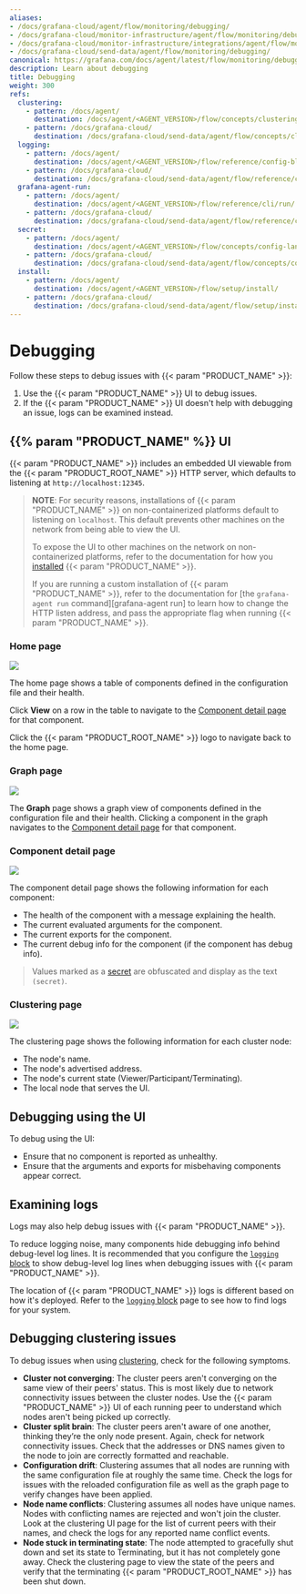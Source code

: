 ```yaml
---
aliases:
- /docs/grafana-cloud/agent/flow/monitoring/debugging/
- /docs/grafana-cloud/monitor-infrastructure/agent/flow/monitoring/debugging/
- /docs/grafana-cloud/monitor-infrastructure/integrations/agent/flow/monitoring/debugging/
- /docs/grafana-cloud/send-data/agent/flow/monitoring/debugging/
canonical: https://grafana.com/docs/agent/latest/flow/monitoring/debugging/
description: Learn about debugging
title: Debugging
weight: 300
refs:
  clustering:
    - pattern: /docs/agent/
      destination: /docs/agent/<AGENT_VERSION>/flow/concepts/clustering/
    - pattern: /docs/grafana-cloud/
      destination: /docs/grafana-cloud/send-data/agent/flow/concepts/clustering/
  logging:
    - pattern: /docs/agent/
      destination: /docs/agent/<AGENT_VERSION>/flow/reference/config-blocks/logging/
    - pattern: /docs/grafana-cloud/
      destination: /docs/grafana-cloud/send-data/agent/flow/reference/config-blocks/logging/
  grafana-agent-run:
    - pattern: /docs/agent/
      destination: /docs/agent/<AGENT_VERSION>/flow/reference/cli/run/
    - pattern: /docs/grafana-cloud/
      destination: /docs/grafana-cloud/send-data/agent/flow/reference/cli/run/
  secret:
    - pattern: /docs/agent/
      destination: /docs/agent/<AGENT_VERSION>/flow/concepts/config-language/expressions/types_and_values/#secrets.md
    - pattern: /docs/grafana-cloud/
      destination: /docs/grafana-cloud/send-data/agent/flow/concepts/config-language/expressions/types_and_values/#secrets.md
  install:
    - pattern: /docs/agent/
      destination: /docs/agent/<AGENT_VERSION>/flow/setup/install/
    - pattern: /docs/grafana-cloud/
      destination: /docs/grafana-cloud/send-data/agent/flow/setup/install/
---
```


# Debugging

Follow these steps to debug issues with {{< param "PRODUCT_NAME" >}}:

1. Use the {{< param "PRODUCT_NAME" >}} UI to debug issues.
1. If the {{< param "PRODUCT_NAME" >}} UI doesn't help with debugging an issue, logs can be examined instead.

## {{% param "PRODUCT_NAME" %}} UI

{{< param "PRODUCT_NAME" >}} includes an embedded UI viewable from the {{< param "PRODUCT_ROOT_NAME" >}} HTTP server, which defaults to listening at `http://localhost:12345`.

> **NOTE**: For security reasons, installations of {{< param "PRODUCT_NAME" >}} on non-containerized platforms default to listening on `localhost`.
> This default prevents other machines on the network from being able to view the UI.
>
> To expose the UI to other machines on the network on non-containerized platforms, refer to the documentation for how you [installed](ref:install) {{< param "PRODUCT_NAME" >}}.
>
> If you are running a custom installation of {{< param "PRODUCT_NAME" >}},
> refer to the documentation for [the `grafana-agent run` command][grafana-agent run] to learn how to change the HTTP listen address,
> and pass the appropriate flag when running {{< param "PRODUCT_NAME" >}}.

### Home page

![](../../../assets/ui_home_page.png)

The home page shows a table of components defined in the configuration file and their health.

Click **View** on a row in the table to navigate to the [Component detail page](#component-detail-page) for that component.

Click the {{< param "PRODUCT_ROOT_NAME" >}} logo to navigate back to the home page.

### Graph page

![](../../../assets/ui_graph_page.png)

The **Graph** page shows a graph view of components defined in the configuration file and their health.
Clicking a component in the graph navigates to the [Component detail page](#component-detail-page) for that component.

### Component detail page

![](../../../assets/ui_component_detail_page.png)

The component detail page shows the following information for each component:

* The health of the component with a message explaining the health.
* The current evaluated arguments for the component.
* The current exports for the component.
* The current debug info for the component (if the component has debug info).

> Values marked as a [secret](ref:secret) are obfuscated and display as the text `(secret)`.

### Clustering page

![](../../../assets/ui_clustering_page.png)

The clustering page shows the following information for each cluster node:

* The node's name.
* The node's advertised address.
* The node's current state (Viewer/Participant/Terminating).
* The local node that serves the UI.

## Debugging using the UI

To debug using the UI:

* Ensure that no component is reported as unhealthy.
* Ensure that the arguments and exports for misbehaving components appear correct.

## Examining logs

Logs may also help debug issues with {{< param "PRODUCT_NAME" >}}.

To reduce logging noise, many components hide debugging info behind debug-level log lines.
It is recommended that you configure the [`logging` block](ref:logging) to show debug-level log lines when debugging issues with {{< param "PRODUCT_NAME" >}}.

The location of {{< param "PRODUCT_NAME" >}} logs is different based on how it's deployed.
Refer to the [`logging` block](ref:logging) page to see how to find logs for your system.

## Debugging clustering issues

To debug issues when using [clustering](ref:clustering), check for the following symptoms.

- **Cluster not converging**: The cluster peers aren't converging on the same view of their peers' status.
  This is most likely due to network connectivity issues between the cluster nodes.
  Use the {{< param "PRODUCT_NAME" >}} UI of each running peer to understand which nodes aren't being picked up correctly.
- **Cluster split brain**: The cluster peers aren't aware of one another, thinking they’re the only node present.
  Again, check for network connectivity issues.
  Check that the addresses or DNS names given to the node to join are correctly formatted and reachable.
- **Configuration drift**: Clustering assumes that all nodes are running with the same configuration file at roughly the same time.
  Check the logs for issues with the reloaded configuration file as well as the graph page to verify changes have been applied.
- **Node name conflicts**: Clustering assumes all nodes have unique names.
  Nodes with conflicting names are rejected and won't join the cluster.
  Look at the clustering UI page for the list of current peers with their names, and check the logs for any reported name conflict events.
- **Node stuck in terminating state**: The node attempted to gracefully shut down and set its state to Terminating, but it has not completely gone away.
  Check the clustering page to view the state of the peers and verify that the terminating {{< param "PRODUCT_ROOT_NAME" >}} has been shut down.


